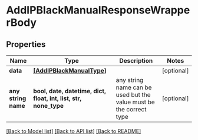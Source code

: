 # AddIPBlackManualResponseWrapperBody


## Properties
Name | Type | Description | Notes
------------ | ------------- | ------------- | -------------
**data** | [**[AddIPBlackManualType]**](AddIPBlackManualType.md) |  | [optional] 
**any string name** | **bool, date, datetime, dict, float, int, list, str, none_type** | any string name can be used but the value must be the correct type | [optional]

[[Back to Model list]](../README.md#documentation-for-models) [[Back to API list]](../README.md#documentation-for-api-endpoints) [[Back to README]](../README.md)


